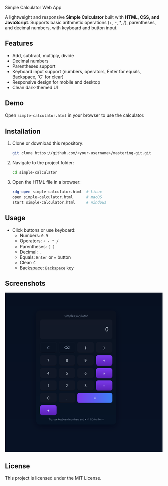  Simple Calculator Web App

A lightweight and responsive **Simple Calculator** built with **HTML, CSS, and JavaScript**. Supports basic arithmetic operations (+, -, *, /), parentheses, and decimal numbers, with keyboard and button input.

## Features
- Add, subtract, multiply, divide
- Decimal numbers
- Parentheses support
- Keyboard input support (numbers, operators, Enter for equals, Backspace, 'C' for clear)
- Responsive design for mobile and desktop
- Clean dark-themed UI

## Demo
Open `simple-calculator.html` in your browser to use the calculator.

## Installation
1. Clone or download this repository:
   ```bash
   git clone https://github.com/<your-username>/mastering-git.git
   ```
2. Navigate to the project folder:
   ```bash
   cd simple-calculator
   ```
3. Open the HTML file in a browser:
   ```bash
   xdg-open simple-calculator.html  # Linux
   open simple-calculator.html      # macOS
   start simple-calculator.html     # Windows
   ```

## Usage
- Click buttons or use keyboard:
  - Numbers: `0-9`
  - Operators: `+ - * /`
  - Parentheses: `( )`
  - Decimal: `.`
  - Equals: `Enter` or `=` button
  - Clear: `C`
  - Backspace: `Backspace` key

## Screenshots
*![alt text](image.png)*

## License
This project is licensed under the MIT License.